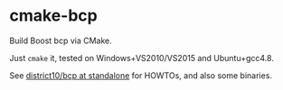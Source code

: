 # cmake-bcp

Build Boost bcp via CMake.

Just `cmake` it, tested on Windows+VS2010/VS2015 and Ubuntu+gcc4.8.

See [district10/bcp at standalone](https://github.com/district10/bcp/tree/standalone) for HOWTOs,
and also some binaries.
